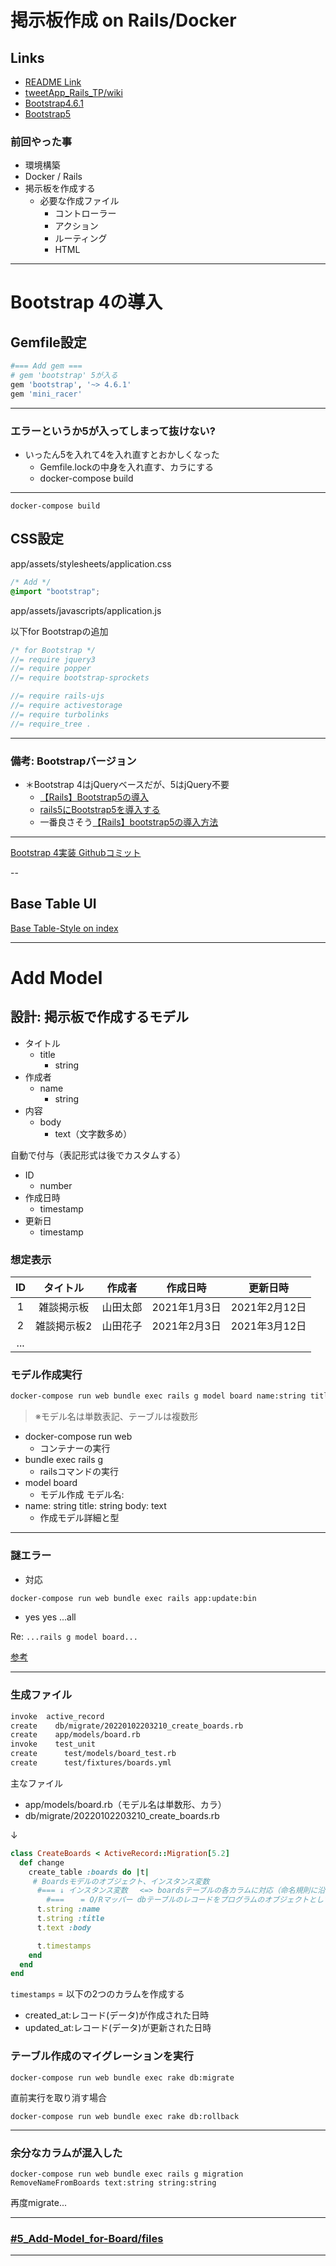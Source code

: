 # 掲示板作成 on Rails/Docker

## Links

* [README Link ](../README.md)
* [tweetApp_Rails_TP/wiki](https://github.com/BoxPistols/tweetApp_Rails_TP/wiki)
* [Bootstrap4.6.1](https://getbootstrap.com/docs/4.6/getting-started/introduction/)
* [Bootstrap5](https://getbootstrap.com/docs/5.1/getting-started/introduction/)

### 前回やった事

* 環境構築
* Docker / Rails
* 掲示板を作成する
  + 必要な作成ファイル
    - コントローラー
    - アクション
    - ルーティング
    - HTML

---

# Bootstrap 4の導入

## Gemfile設定

```rb
#=== Add gem ===
# gem 'bootstrap' 5が入る
gem 'bootstrap', '~> 4.6.1'
gem 'mini_racer'
```

---

### エラーというか5が入ってしまって抜けない?

* いったん5を入れて4を入れ直すとおかしくなった
  + Gemfile.lockの中身を入れ直す、カラにする
  + docker-compose build

---

```
docker-compose build
```

## CSS設定

app/assets/stylesheets/application.css

```css
/* Add */
@import "bootstrap";
```

app/assets/javascripts/application.js

以下for Bootstrapの追加

```js
/* for Bootstrap */
//= require jquery3
//= require popper
//= require bootstrap-sprockets

//= require rails-ujs
//= require activestorage
//= require turbolinks
//= require_tree .
```

---

### 備考: Bootstrapバージョン

* ＊Bootstrap 4はjQueryベースだが、5はjQuery不要
  + [【Rails】Bootstrap5の導入](https://qiita.com/oak1331/items/3b4ebf9b076246c103f4)
  + [rails5にBootstrap5を導入する](https://qiita.com/9ever/items/141d231431e7e2956b74)
  + 一番良さそう[【Rails】bootstrap5の導入方法](https://blog.to-ko-s.com/install-bootstrap5/)

---

[Bootstrap 4実装 Githubコミット](https://github.com/BoxPistols/docker-rails5-2022/pull/4/files)

--

## Base Table UI

[Base Table-Style on index](https://shrtm.nu/FUb9)

---

# Add Model

## 設計: 掲示板で作成するモデル

* タイトル
  + title
    - string
* 作成者
  + name
    - string
* 内容
  + body
    - text（文字数多め）

自動で付与（表記形式は後でカスタムする）
* ID
  + number
* 作成日時
  + timestamp
* 更新日
  + timestamp

### 想定表示

| ID |    タイトル     |  作成者  |   作成日時   |   更新日時    |
|:--:|:-----------:|:-----:|:---------:|:----------:|
| 1  | 雑談掲示板  | 山田太郎 | 2021年1月3日 | 2021年2月12日 |
| 2  | 雑談掲示板2 | 山田花子 | 2021年2月3日 | 2021年3月12日 |
| ...

### モデル作成実行

```bash
docker-compose run web bundle exec rails g model board name:string title:string body:text
```

> ※モデル名は単数表記、テーブルは複数形

* docker-compose run web
  + コンテナーの実行
* bundle exec rails g
  + railsコマンドの実行
* model board
  + モデル作成 モデル名:
* name: string title: string body: text
  + 作成モデル詳細と型

---

### 謎エラー

* 対応

```bash
docker-compose run web bundle exec rails app:update:bin
```

* yes yes ...all

Re: `...rails g model board...`

[参考](https://smot93516.hatenablog.jp/entry/2019/05/22/161921)

---

### 生成ファイル

```bash
invoke  active_record
create    db/migrate/20220102203210_create_boards.rb
create    app/models/board.rb
invoke    test_unit
create      test/models/board_test.rb
create      test/fixtures/boards.yml
```

主なファイル
* app/models/board.rb（モデル名は単数形、カラ）
* db/migrate/20220102203210_create_boards.rb

↓

```rb
class CreateBoards < ActiveRecord::Migration[5.2]
  def change
    create_table :boards do |t|
     # Boardsモデルのオブジェクト、インスタンス変数
      #=== ↓ インスタンス変数　 <=> boardsテーブルの各カラムに対応（命名規則に沿い自動連動） ===
        #===　  = O/Rマッパー dbテーブルのレコードをプログラムのオブジェクトとして扱う機能
      t.string :name
      t.string :title
      t.text :body

      t.timestamps
    end
  end
end
```

`timestamps` = 以下の2つのカラムを作成する
* created_at:レコード(データ)が作成された日時
* updated_at:レコード(データ)が更新された日時

### テーブル作成のマイグレーションを実行

```
docker-compose run web bundle exec rake db:migrate
```

直前実行を取り消す場合

```
docker-compose run web bundle exec rake db:rollback
```

---

### 余分なカラムが混入した

```
docker-compose run web bundle exec rails g migration RemoveNameFromBoards text:string string:string
```

再度migrate...

---

### [#5_Add-Model_for-Board/files](https://github.com/BoxPistols/docker-rails5-2022/pull/6/files)

---
